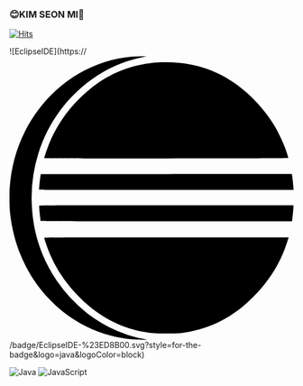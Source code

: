 ### 😊KIM SEON MI👋

[![Hits](https://hits.seeyoufarm.com/api/count/incr/badge.svg?url=https%3A%2F%2Fgithub.com%2FKIM-SeonMi&count_bg=%23DCBBFF&title_bg=%239A95FF&icon=&icon_color=%23E6CDFF&title=hits&edge_flat=false)](https://hits.seeyoufarm.com)

![EclipseIDE](https://<svg role="img" viewBox="0 0 24 24" xmlns="http://www.w3.org/2000/svg"><title>Eclipse IDE</title><path d="M11.109.024a15.58 15.58 0 00-.737.023C6.728.361 3.469 2.517 1.579 5.86A12.53 12.53 0 00.021 11.11c-.04.517-.02 1.745.035 2.208.306 2.682 1.353 5.06 3.07 6.965 1.962 2.173 4.586 3.467 7.437 3.663.42.032 1.043.04 1.02.012a2.404 2.404 0 00-.338-.074c-1.674-.33-3.388-1.13-4.777-2.232a12.344 12.344 0 01-2.45-2.636A12.387 12.387 0 011.884 12.5a12.413 12.413 0 01.56-4.274c.785-2.522 2.37-4.726 4.475-6.228A11.073 11.073 0 0111.156.122l.443-.098zm1.474.51C10.646.65 8.807 1.299 7.301 2.4 5.426 3.77 3.995 5.644 3.22 7.746c-.145.397-.282.82-.282.879 0 .012 3.828.024 10.31.024 8.463 0 10.315-.008 10.315-.036 0-.047-.153-.525-.283-.878-.153-.42-.576-1.31-.82-1.722-.4-.683-.91-1.373-1.474-1.992-1.65-1.82-3.593-2.934-5.82-3.334-.785-.141-1.8-.2-2.585-.153zM23.83 9.97c-.02 0-4.792 0-10.609.004l-10.573.008-.011.059c-.036.16-.134 1.081-.134 1.242 0 .028 1.785.032 10.746.032H24v-.075c0-.102-.07-.791-.106-1.054-.02-.16-.04-.216-.063-.216zm-10.573 2.635c-9.37-.004-10.73 0-10.742.035-.02.04.024.557.075.973.02.157.035.298.035.314 0 .027 2.137.035 10.624.035h10.624l.024-.188c.043-.326.102-.97.094-1.067l-.008-.094zm.003 2.718c-8.882 0-10.321.004-10.321.035 0 .02.054.208.12.42a11.122 11.122 0 002.072 3.741c.282.342.945 1.036 1.228 1.287 1.568 1.4 3.247 2.216 5.18 2.53.605.094.886.113 1.75.11.91 0 1.297-.032 2.023-.177 2.11-.416 3.914-1.451 5.53-3.17 1.267-1.348 2.106-2.76 2.628-4.41l.117-.366z"/></svg>/badge/EclipseIDE-%23ED8B00.svg?style=for-the-badge&logo=java&logoColor=block)

![Java](https://img.shields.io/badge/java-%23ED8B00.svg?style=for-the-badge&logo=java&logoColor=white)
![JavaScript](https://img.shields.io/badge/javascript-%23323330.svg?style=for-the-badge&logo=javascript&logoColor=%23F7DF1E)


<!--
**KIM-SeonMi/KIM-SeonMi** is a ✨ _special_ ✨ repository because its `README.md` (this file) appears on your GitHub profile.

Here are some ideas to get you started:

- 🔭 I’m currently working on ...
- 🌱 I’m currently learning ...
- 👯 I’m looking to collaborate on ...
- 🤔 I’m looking for help with ...
- 💬 Ask me about ...
- 📫 How to reach me: ...
- 😄 Pronouns: ...
- ⚡ Fun fact: ...
-->
